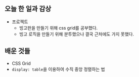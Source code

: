 ## 오늘 한 일과 감상
- 프로젝트
  - 빙고판을 만들기 위해 css grid를 공부했다.
  - 빙고 로직을 만들기 위해 분투했으나 결국 근처에도 가지 못했다.
  
## 배운 것들
- CSS Grid
- `display: table`을 이용하여 수직 중앙 정렬하는 법